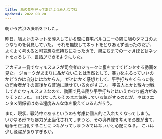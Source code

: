 ```yaml
---
title: 鳥の巣を守ってあげようみんなでね
updated: 2022-03-28
---
```


朝から苦渋の決断を下した。

昨日、鳩よけのネットを導入している際に自宅バルコニーの隅に鳩のタマゴのようなものを発見していた。
それを無視してネットをとりあえず張ったのだが、よくよく考えると可哀想な気持ちになったので、巣立ちまでの一ヶ月ほどはネットをおろして、世話ができるようにした。

アカデミー賞でウィルスミスが司会者のジョークに腹を立ててビンタする動画を見た。
ジョークがあまりに品がないことは当然として、暴力をふるっていいのかどうかは自分にはわからん。
がとにかく感想として、平手打ちをくらった後の司会者がその直後から普通に話せているのがすごい。
宇宙人とかと散々対戦してきたウィルスミスなので、動画で見る限り平手打ちとはいえかなり威力がありそうだった。
自分だったらそのまま気絶している気がするのだが、やはりエンタメ関係者はある程度みんな体を鍛えているんだろう。

また、現状、戦時中であるというのも考慮に個人的に入れたくなってしまう。
いかなる形でも暴力が正当化されてしまうと、その境界線を考える必要が出て、戦争を正当化することにつながってしまうのではないかと心配になる。
これは少し飛躍がありすぎるか。
